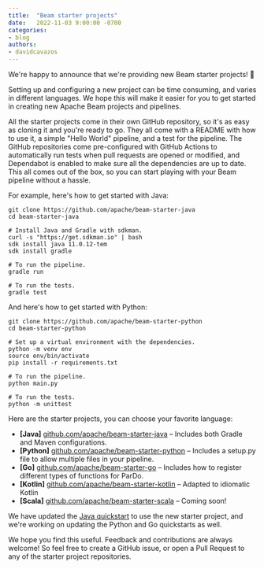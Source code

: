 ```yaml
---
title:  "Beam starter projects"
date:   2022-11-03 9:00:00 -0700
categories:
- blog
authors:
- davidcavazos
---
```

<!--
Licensed under the Apache License, Version 2.0 (the "License");
you may not use this file except in compliance with the License.
You may obtain a copy of the License at

http://www.apache.org/licenses/LICENSE-2.0

Unless required by applicable law or agreed to in writing, software
distributed under the License is distributed on an "AS IS" BASIS,
WITHOUT WARRANTIES OR CONDITIONS OF ANY KIND, either express or implied.
See the License for the specific language governing permissions and
limitations under the License.
-->

We're happy to announce that we're providing new Beam starter projects! 🎉

Setting up and configuring a new project can be time consuming, and varies in different languages. We hope this will make it easier for you to get started in creating new Apache Beam projects and pipelines.

<!--more-->

All the starter projects come in their own GitHub repository, so it's as easy as cloning it and you're ready to go. They all come with a README with how to use it, a simple "Hello World" pipeline, and a test for the pipeline. The GitHub repositories come pre-configured with GitHub Actions to automatically run tests when pull requests are opened or modified, and Dependabot is enabled to make sure all the dependencies are up to date. This all comes out of the box, so you can start playing with your Beam pipeline without a hassle.

For example, here's how to get started with Java:

```
git clone https://github.com/apache/beam-starter-java
cd beam-starter-java

# Install Java and Gradle with sdkman.
curl -s "https://get.sdkman.io" | bash
sdk install java 11.0.12-tem
sdk install gradle

# To run the pipeline.
gradle run

# To run the tests.
gradle test
```

And here's how to get started with Python:

```
git clone https://github.com/apache/beam-starter-python
cd beam-starter-python

# Set up a virtual environment with the dependencies.
python -m venv env
source env/bin/activate
pip install -r requirements.txt

# To run the pipeline.
python main.py

# To run the tests.
python -m unittest
```

Here are the starter projects, you can choose your favorite language:

* **[Java]** [github.com/apache/beam-starter-java](https://github.com/apache/beam-starter-java) – Includes both Gradle and Maven configurations.
* **[Python]** [github.com/apache/beam-starter-python](https://github.com/apache/beam-starter-python) – Includes a setup.py file to allow multiple files in your pipeline.
* **[Go]** [github.com/apache/beam-starter-go](https://github.com/apache/beam-starter-go) – Includes how to register different types of functions for ParDo.
* **[Kotlin]** [github.com/apache/beam-starter-kotlin](https://github.com/apache/beam-starter-kotlin) – Adapted to idiomatic Kotlin
* **[Scala]** [github.com/apache/beam-starter-scala](https://github.com/apache/beam-starter-scala) – Coming soon!

We have updated the [Java quickstart](https://beam.apache.org/get-started/quickstart/java/) to use the new starter project, and we're working on updating the Python and Go quickstarts as well.

We hope you find this useful. Feedback and contributions are always welcome! So feel free to create a GitHub issue, or open a Pull Request to any of the starter project repositories.
